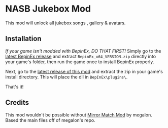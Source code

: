 # NASB Jukebox Mod

This mod will unlock all jukebox songs , gallery & avatars.

## Installation

_If your game isn't modded with BepinEx, DO THAT FIRST!_
Simply go to the [latest BepinEx release](https://github.com/BepInEx/BepInEx/releases) and extract `BepinEx_x64_VERSION.zip` directly into your game's folder, then run the game once to install BepinEx properly.

Next, go to the [latest release of this mod](https://github.com/orangeswim/Nick_UnlockJukebox/releases/tag/stable) and extract the zip in your game's install directory.
This will place the dll in `BepInEx\plugins\`.

That's it!

## Credits

This mod wouldn't be possible without [Mirror Match Mod](https://github.com/megalon/nick-mirror-match-mod/) by megalon. Based the main files off of megalon's repo.
